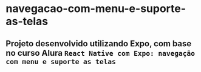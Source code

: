 # navegacao-com-menu-e-suporte-as-telas

## Projeto desenvolvido utilizando Expo, com base no curso Alura `React Native com Expo: navegação com menu e suporte as telas`


